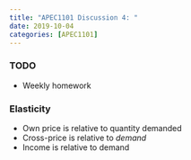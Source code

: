 ```yaml
---
title: "APEC1101 Discussion 4: "
date: 2019-10-04
categories: [APEC1101]
---
```


### TODO

- Weekly homework

### Elasticity

- Own price is relative to quantity demanded
- Cross-price is relative to *demand*
- Income is relative to demand